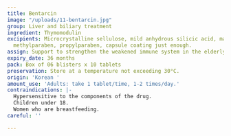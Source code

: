 ```yaml
---
title: Bentarcin
image: "/uploads/11-bentarcin.jpg"
group: Liver and biliary treatment
ingredient: Thymomodulin
excipients: Microcrystalline sellulose, mild anhydrous silicic acid, magnesium stearate,
  methylparaben, propylparaben, capsule coating just enough.
assign: Support to strengthen the weakened immune system in the elderly.
expiry_date: 36 months
pack: Box of 06 blisters x 10 tablets
preservation: Store at a temperature not exceeding 30°C.
origin: 'Korean '
amount_use: 'Adults: take 1 tablet/time, 1-2 times/day.'
contraindications: |-
  Hypersensitive to the components of the drug.
  Children under 18.
  Women who are breastfeeding.
careful: ''

---
```

